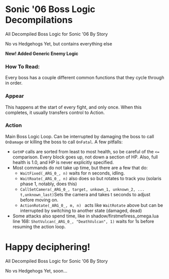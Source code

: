 


# Sonic '06 Boss Logic Decompilations

All Decompiled Boss Logic for Sonic '06 By Story

No vs Hedgehogs Yet, but contains everything else

**New! Added Generic Enemy Logic**

### How To Read:

Every boss has a couple different common functions that they cycle through in order.

### Appear

This happens at the start of every fight, and only once. When this completes, it usually transfers control to Action.

### Action

Main Boss Logic Loop.  Can be interrupted by damaging the boss to call `OnDamage` or killing the boss to call `OnFatal`.   A few pitfalls:



- `GetHP` calls are sorted from least to most health, so be careful of the `<=` comparison.  Every block goes up, not down a section of HP.  Also, full health is 1.0, and HP is never explicitly specified.
- Most commands do not take up time, but there are a few that do:
  - `WaitFixed(_ARG_0_, n)` waits for n seconds, idling.
  - `WaitRoate(_ARG_0_, n)` also does so but rotates to track you (solaris phase 1, notably, does this)
  - `CallSetCamera(_ARG_0_, target, unkown_1, unknown_2, ... t,unknown_last)`Sets the camera and takes t seconds to adjust before moving on.
  - `ActionRotate(_ARG_0_, m, n) ` acts like `WaitRotate` above but can be interrupted by switching to another state (damaged, dead)
- Some attacks also spend time, like in shadow/firstmefiress_omega.lua line 168: `ShotVulcan(_ARG_0_, "DeathVulcan", 1)` waits for 1s before resuming the action loop.

Happy deciphering!
=======
All Decompiled Boss Logic for Sonic '06 By Story

No vs Hedgehogs Yet, soon...